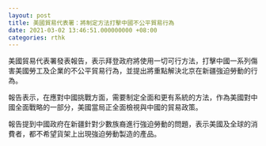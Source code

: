 ```yaml
---
layout: post
title: 美國貿易代表署：將制定方法打擊中國不公平貿易行為
date: 2021-03-02 13:46:51.000000000 +08:00
categories: rthk
---
```


美國貿易代表署發表報告，表示拜登政府將使用一切可行方法，打擊中國一系列傷害美國勞工及企業的不公平貿易行為，並提出將重點解決北京在新疆強迫勞動的行為。

報告表示，在應對中國挑戰方面，需要制定全面和更有系統的方法，作為美國對中國全面戰略的一部分，美國當局正全面檢視與中國的貿易政策。

報告提到中國政府在新疆針對少數族裔進行強迫勞動的問題，表示美國及全球的消費者，都不希望貨架上出現強迫勞動製造的產品。
